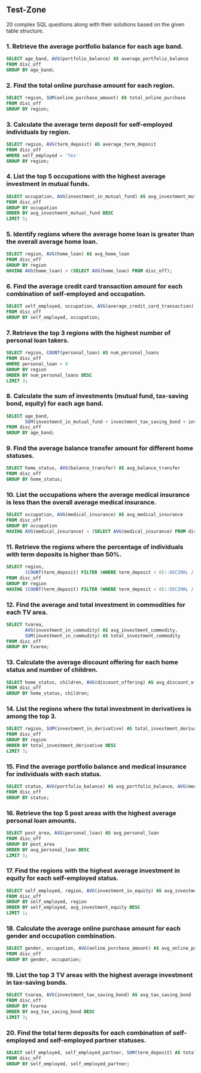 ## Test-Zone 
20 complex SQL questions along with their solutions based on the given table structure. 

### 1. Retrieve the average portfolio balance for each age band.
```sql
SELECT age_band, AVG(portfolio_balance) AS average_portfolio_balance
FROM disc_off
GROUP BY age_band;
```

### 2. Find the total online purchase amount for each region.
```sql
SELECT region, SUM(online_purchase_amount) AS total_online_purchase
FROM disc_off
GROUP BY region;
```

### 3. Calculate the average term deposit for self-employed individuals by region.
```sql
SELECT region, AVG(term_deposit) AS average_term_deposit
FROM disc_off
WHERE self_employed = 'Yes'
GROUP BY region;
```

### 4. List the top 5 occupations with the highest average investment in mutual funds.
```sql
SELECT occupation, AVG(investment_in_mutual_fund) AS avg_investment_mutual_fund
FROM disc_off
GROUP BY occupation
ORDER BY avg_investment_mutual_fund DESC
LIMIT 5;
```

### 5. Identify regions where the average home loan is greater than the overall average home loan.
```sql
SELECT region, AVG(home_loan) AS avg_home_loan
FROM disc_off
GROUP BY region
HAVING AVG(home_loan) > (SELECT AVG(home_loan) FROM disc_off);
```

### 6. Find the average credit card transaction amount for each combination of self-employed and occupation.
```sql
SELECT self_employed, occupation, AVG(average_credit_card_transaction) AS avg_credit_card_transaction
FROM disc_off
GROUP BY self_employed, occupation;
```

### 7. Retrieve the top 3 regions with the highest number of personal loan takers.
```sql
SELECT region, COUNT(personal_loan) AS num_personal_loans
FROM disc_off
WHERE personal_loan > 0
GROUP BY region
ORDER BY num_personal_loans DESC
LIMIT 3;
```

### 8. Calculate the sum of investments (mutual fund, tax-saving bond, equity) for each age band.
```sql
SELECT age_band, 
       SUM(investment_in_mutual_fund + investment_tax_saving_bond + investment_in_equity) AS total_investments
FROM disc_off
GROUP BY age_band;
```

### 9. Find the average balance transfer amount for different home statuses.
```sql
SELECT home_status, AVG(balance_transfer) AS avg_balance_transfer
FROM disc_off
GROUP BY home_status;
```

### 10. List the occupations where the average medical insurance is less than the overall average medical insurance.
```sql
SELECT occupation, AVG(medical_insurance) AS avg_medical_insurance
FROM disc_off
GROUP BY occupation
HAVING AVG(medical_insurance) < (SELECT AVG(medical_insurance) FROM disc_off);
```

### 11. Retrieve the regions where the percentage of individuals with term deposits is higher than 50%.
```sql
SELECT region, 
       (COUNT(term_deposit) FILTER (WHERE term_deposit > 0)::DECIMAL / COUNT(*)) * 100 AS percentage_with_term_deposit
FROM disc_off
GROUP BY region
HAVING (COUNT(term_deposit) FILTER (WHERE term_deposit > 0)::DECIMAL / COUNT(*)) * 100 > 50;
```

### 12. Find the average and total investment in commodities for each TV area.
```sql
SELECT tvarea, 
       AVG(investment_in_commudity) AS avg_investment_commodity,
       SUM(investment_in_commudity) AS total_investment_commodity
FROM disc_off
GROUP BY tvarea;
```

### 13. Calculate the average discount offering for each home status and number of children.
```sql
SELECT home_status, children, AVG(discount_offering) AS avg_discount_offering
FROM disc_off
GROUP BY home_status, children;
```

### 14. List the regions where the total investment in derivatives is among the top 3.
```sql
SELECT region, SUM(investment_in_derivative) AS total_investment_derivative
FROM disc_off
GROUP BY region
ORDER BY total_investment_derivative DESC
LIMIT 3;
```

### 15. Find the average portfolio balance and medical insurance for individuals with each status.
```sql
SELECT status, AVG(portfolio_balance) AS avg_portfolio_balance, AVG(medical_insurance) AS avg_medical_insurance
FROM disc_off
GROUP BY status;
```

### 16. Retrieve the top 5 post areas with the highest average personal loan amounts.
```sql
SELECT post_area, AVG(personal_loan) AS avg_personal_loan
FROM disc_off
GROUP BY post_area
ORDER BY avg_personal_loan DESC
LIMIT 5;
```

### 17. Find the regions with the highest average investment in equity for each self-employed status.
```sql
SELECT self_employed, region, AVG(investment_in_equity) AS avg_investment_equity
FROM disc_off
GROUP BY self_employed, region
ORDER BY self_employed, avg_investment_equity DESC
LIMIT 1;
```

### 18. Calculate the average online purchase amount for each gender and occupation combination.
```sql
SELECT gender, occupation, AVG(online_purchase_amount) AS avg_online_purchase
FROM disc_off
GROUP BY gender, occupation;
```

### 19. List the top 3 TV areas with the highest average investment in tax-saving bonds.
```sql
SELECT tvarea, AVG(investment_tax_saving_bond) AS avg_tax_saving_bond
FROM disc_off
GROUP BY tvarea
ORDER BY avg_tax_saving_bond DESC
LIMIT 3;
```

### 20. Find the total term deposits for each combination of self-employed and self-employed partner statuses.
```sql
SELECT self_employed, self_employed_partner, SUM(term_deposit) AS total_term_deposit
FROM disc_off
GROUP BY self_employed, self_employed_partner;
```